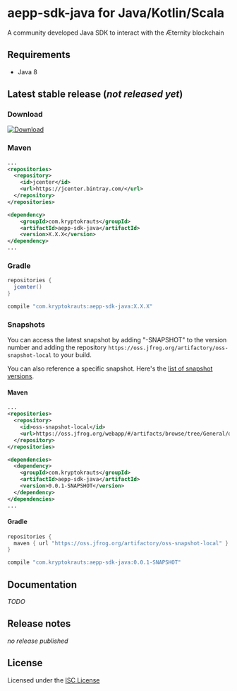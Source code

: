 # aepp-sdk-java for Java/Kotlin/Scala
A community developed Java SDK to interact with the Æternity blockchain

## Requirements

- Java 8

## Latest stable release (*not released yet*)

### Download

 [ ![Download](https://api.bintray.com/packages/kryptokrauts/maven/aepp-sdk-java/images/download.svg) ](https://bintray.com/kryptokrauts/maven/aepp-sdk-java/_latestVersion)

### Maven

```xml
...
<repositories>
  <repository>
    <id>jcenter</id>
    <url>https://jcenter.bintray.com/</url>
  </repository>
</repositories>

<dependency>
    <groupId>com.kryptokrauts</groupId>
    <artifactId>aepp-sdk-java</artifactId>
    <version>X.X.X</version>
</dependency>
...
```

### Gradle

```groovy
repositories {
  jcenter()
}

compile "com.kryptokrauts:aepp-sdk-java:X.X.X"
```

### Snapshots

You can access the latest snapshot by adding "-SNAPSHOT" to the version number and
adding the repository `https://oss.jfrog.org/artifactory/oss-snapshot-local`
to your build.

You can also reference a specific snapshot.
Here's the [list of snapshot versions](https://oss.jfrog.org/webapp/#/artifacts/browse/tree/General/oss-snapshot-local/com/kryptokrauts/aepp-sdk-java).

#### Maven
```xml
...
<repositories>
  <repository>
    <id>oss-snapshot-local</id>
    <url>https://oss.jfrog.org/webapp/#/artifacts/browse/tree/General/oss-snapshot-local/com/kryptokrauts/aepp-sdk-java</url>
  </repository>
</repositories>

<dependencies>
  <dependency>
    <groupId>com.kryptokrauts</groupId>
    <artifactId>aepp-sdk-java</artifactId>
    <version>0.0.1-SNAPSHOT</version>
  </dependency>
</dependencies>
...
```

#### Gradle
```groovy
repositories {
  maven { url "https://oss.jfrog.org/artifactory/oss-snapshot-local" }
}

compile "com.kryptokrauts:aepp-sdk-java:0.0.1-SNAPSHOT"
```

## Documentation

*TODO*

## Release notes

*no release published*

## License

Licensed under the [ISC License](LICENSE)